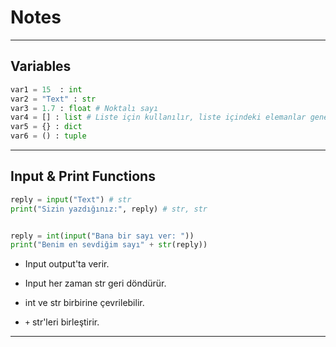 # Notes

---

## Variables

```python
var1 = 15  : int
var2 = "Text" : str
var3 = 1.7 : float # Noktalı sayı
var4 = [] : list # Liste için kullanılır, liste içindeki elemanlar genellikle aynı türde olur
var5 = {} : dict 
var6 = () : tuple 
```

---

## Input & Print Functions

```python
reply = input("Text") # str
print("Sizin yazdığınız:", reply) # str, str


reply = int(input("Bana bir sayı ver: "))
print("Benim en sevdiğim sayı" + str(reply)) 
```

- Input output'ta verir.

- Input her zaman str geri döndürür.

- int ve str birbirine çevrilebilir.

- `+`  str'leri birleştirir.

---
